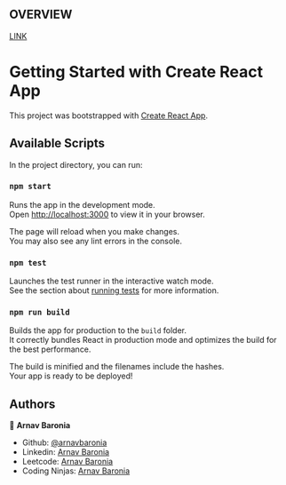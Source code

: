 ## OVERVIEW
[LINK](https://drive.google.com/file/d/1z94mMV5h-2kVtHMb71mdQRczKYH-0Hje/view?usp=sharing)

# Getting Started with Create React App

This project was bootstrapped with [Create React App](https://github.com/facebook/create-react-app).

## Available Scripts

In the project directory, you can run:

### `npm start`

Runs the app in the development mode.\
Open [http://localhost:3000](http://localhost:3000) to view it in your browser.

The page will reload when you make changes.\
You may also see any lint errors in the console.

### `npm test`

Launches the test runner in the interactive watch mode.\
See the section about [running tests](https://facebook.github.io/create-react-app/docs/running-tests) for more information.

### `npm run build`

Builds the app for production to the `build` folder.\
It correctly bundles React in production mode and optimizes the build for the best performance.

The build is minified and the filenames include the hashes.\
Your app is ready to be deployed!

## Authors

👤 **Arnav Baronia**

- Github: [@arnavbaronia](https://github.com/arnavbaronia)
- Linkedin: [Arnav Baronia](https://www.linkedin.com/in/arnav-baronia-379b57234/)
- Leetcode: [Arnav Baronia](https://leetcode.com/arnavbaronia/)
- Coding Ninjas: [Arnav Baronia](https://www.codingninjas.com/studio/profile/546b396b-10e4-4782-9151-b6e5107bed2b)
